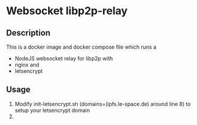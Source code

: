 # Websocket libp2p-relay

## Description 

This is a docker image and docker compose file which runs a 
- NodeJS websocket relay for libp2p with 
- nginx and
- letsencrypt

## Usage 
1. Modify init-letsencrypt.sh (domains=(ipfs.le-space.de) around line 8) to setup your letsencrypt domain 
2. 